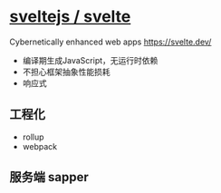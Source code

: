 # [sveltejs / svelte](https://github.com/sveltejs/svelte)

Cybernetically enhanced web apps https://svelte.dev/

* 编译期生成JavaScript，无运行时依赖
* 不担心框架抽象性能损耗
* 响应式

## 工程化

* rollup
* webpack

## 服务端 sapper

